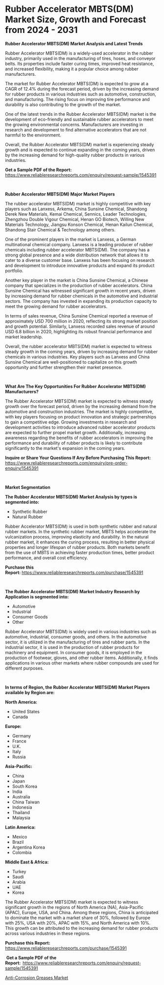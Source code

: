 <p><h1>Rubber Accelerator MBTS(DM) Market Size, Growth and Forecast from 2024 - 2031</h1></p><p><strong>Rubber Accelerator MBTS(DM) Market Analysis and Latest Trends</strong></p>
<p><p>Rubber Accelerator MBTS(DM) is a widely-used accelerator in the rubber industry, primarily used in the manufacturing of tires, hoses, and conveyor belts. Its properties include faster curing times, improved heat resistance, and increased flexibility, making it a popular choice among rubber manufacturers.</p><p>The market for Rubber Accelerator MBTS(DM) is expected to grow at a CAGR of 12.4% during the forecast period, driven by the increasing demand for rubber products in various industries such as automotive, construction, and manufacturing. The rising focus on improving tire performance and durability is also contributing to the growth of the market.</p><p>One of the latest trends in the Rubber Accelerator MBTS(DM) market is the development of eco-friendly and sustainable rubber accelerators to meet the growing environmental concerns. Manufacturers are investing in research and development to find alternative accelerators that are not harmful to the environment.</p><p>Overall, the Rubber Accelerator MBTS(DM) market is experiencing steady growth and is expected to continue expanding in the coming years, driven by the increasing demand for high-quality rubber products in various industries.</p></p>
<p><strong>Get a Sample PDF of the Report:&nbsp;</strong> <a href="https://www.reliableresearchreports.com/enquiry/request-sample/1545391">https://www.reliableresearchreports.com/enquiry/request-sample/1545391</a></p>
<p>&nbsp;</p>
<p><strong>Rubber Accelerator MBTS(DM) Major Market Players</strong></p>
<p><p>The rubber accelerator MBTS(DM) market is highly competitive with key players such as Lanxess, Arkema, China Sunsine Chemical, Shandong Derek New Materials, Kemai Chemical, Sennics, Leader Technologies, Zhengzhou Double Vigour Chemical, Henan GO Biotech, Willing New Materials Technology, Jiangsu Konson Chemical, Henan Kailun Chemical, Shandong Stair Chemical & Technology among others.</p><p>One of the prominent players in the market is Lanxess, a German multinational chemical company. Lanxess is a leading producer of rubber chemicals including rubber accelerator MBTS(DM). The company has a strong global presence and a wide distribution network that allows it to cater to a diverse customer base. Lanxess has been focusing on research and development to introduce innovative products and expand its product portfolio.</p><p>Another key player in the market is China Sunsine Chemical, a Chinese company that specializes in the production of rubber accelerators. China Sunsine Chemical has witnessed significant growth in recent years, driven by increasing demand for rubber chemicals in the automotive and industrial sectors. The company has invested in expanding its production capacity to meet the growing demand for rubber accelerators.</p><p>In terms of sales revenue, China Sunsine Chemical reported a revenue of approximately USD 700 million in 2020, reflecting its strong market position and growth potential. Similarly, Lanxess recorded sales revenue of around USD 6.8 billion in 2020, highlighting its robust financial performance and market leadership.</p><p>Overall, the rubber accelerator MBTS(DM) market is expected to witness steady growth in the coming years, driven by increasing demand for rubber chemicals in various industries. Key players such as Lanxess and China Sunsine Chemical are well-positioned to capitalize on this growth opportunity and further strengthen their market presence.</p></p>
<p>&nbsp;</p>
<p><strong>What Are The Key Opportunities For Rubber Accelerator MBTS(DM) Manufacturers?</strong></p>
<p><p>The Rubber Accelerator MBTS(DM) market is expected to witness steady growth over the forecast period, driven by the increasing demand from the automotive and construction industries. The market is highly competitive, with key players focusing on product innovation and strategic partnerships to gain a competitive edge. Growing investments in research and development activities to introduce advanced rubber accelerator products are expected to further propel market growth. Additionally, increasing awareness regarding the benefits of rubber accelerators in improving the performance and durability of rubber products is likely to contribute significantly to the market's expansion in the coming years.</p></p>
<p><strong>Inquire or Share Your Questions If Any Before Purchasing This Report:</strong> <a href="https://www.reliableresearchreports.com/enquiry/pre-order-enquiry/1545391">https://www.reliableresearchreports.com/enquiry/pre-order-enquiry/1545391</a></p>
<p>&nbsp;</p>
<p><strong>Market Segmentation</strong></p>
<p><strong>The Rubber Accelerator MBTS(DM) Market Analysis by types is segmented into:</strong></p>
<p><ul><li>Synthetic Rubber</li><li>Natural Rubber</li></ul></p>
<p><p>Rubber Accelerator MBTS(DM) is used in both synthetic rubber and natural rubber markets. In the synthetic rubber market, MBTS helps accelerate the vulcanization process, improving elasticity and durability. In the natural rubber market, it enhances the curing process, resulting in better physical properties and longer lifespan of rubber products. Both markets benefit from the use of MBTS in achieving faster production times, better product performance, and overall cost efficiency.</p></p>
<p><strong>Purchase this Report:&nbsp;</strong><a href="https://www.reliableresearchreports.com/purchase/1545391">https://www.reliableresearchreports.com/purchase/1545391</a></p>
<p>&nbsp;</p>
<p><strong>The Rubber Accelerator MBTS(DM) Market Industry Research by Application is segmented into:</strong></p>
<p><ul><li>Automotive</li><li>Industrial</li><li>Consumer Goods</li><li>Other</li></ul></p>
<p><p>Rubber Accelerator MBTS(DM) is widely used in various industries such as automotive, industrial, consumer goods, and others. In the automotive sector, it is utilized in the manufacturing of tires and rubber parts. In the industrial sector, it is used in the production of rubber products for machinery and equipment. In consumer goods, it is employed in the production of footwear, gloves, and other rubber items. Additionally, it finds applications in various other markets where rubber compounds are used for different purposes.</p></p>
<p>&nbsp;</p>
<p><strong>In terms of Region, the Rubber Accelerator MBTS(DM) Market Players available by Region are:</strong></p>
<p>
    <p> <strong> North America: </strong>
        <ul>
            <li>United States</li>
            <li>Canada</li>
        </ul>
        </p> 
    <p> <strong> Europe: </strong>
        <ul>
            <li>Germany</li>
            <li>France</li>
            <li>U.K.</li>
            <li>Italy</li>
            <li>Russia</li>
        </ul>
        </p> 
    <p> <strong> Asia-Pacific: </strong>
        <ul>
            <li>China</li>
            <li>Japan</li>
            <li>South Korea</li>
            <li>India</li>
            <li>Australia</li>
            <li>China Taiwan</li>
            <li>Indonesia</li>
            <li>Thailand</li>
            <li>Malaysia</li>
        </ul>
        </p> 
    <p> <strong> Latin America: </strong>
        <ul>
            <li>Mexico</li>
            <li>Brazil</li>
            <li>Argentina Korea</li>
            <li>Colombia</li>
        </ul>
        </p> 
    <p> <strong> Middle East & Africa: </strong>
        <ul>
            <li>Turkey</li>
            <li>Saudi</li>
            <li>Arabia</li>
            <li>UAE</li>
            <li>Korea</li>
        </ul>
    </p>
    </p>
<p><p>The Rubber Accelerator MBTS(DM) market is expected to witness significant growth in the regions of North America (NA), Asia-Pacific (APAC), Europe, USA, and China. Among these regions, China is anticipated to dominate the market with a market share of 30%, followed by Europe with 25%, USA with 20%, APAC with 15%, and North America with 10%. This growth can be attributed to the increasing demand for rubber products across various industries in these regions.</p></p>
<p><strong>Purchase this Report: </strong><a href="https://www.reliableresearchreports.com/purchase/1545391">https://www.reliableresearchreports.com/purchase/1545391</a></p>
<p>&nbsp;<strong>Get a Sample PDF of the Report:&nbsp;&nbsp;</strong><a href="https://www.reliableresearchreports.com/enquiry/request-sample/1545391">https://www.reliableresearchreports.com/enquiry/request-sample/1545391</a></p>
<p><strong></strong></p>
<p><p><a href="https://github.com/nicholepatriciadoylenwnrjr0/Market-Research-Report-List-1/blob/main/anti-corrosion-greases-market.md">Anti-Corrosion Greases Market</a></p></p>